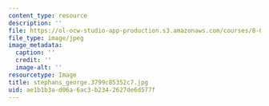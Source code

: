 ```yaml
---
content_type: resource
description: ''
file: https://ol-ocw-studio-app-production.s3.amazonaws.com/courses/8-01sc-classical-mechanics-fall-2016/ae1b1b3ad06a6ac3b2342627de6d577f_stephans_george.3799c85352c7.jpg
file_type: image/jpeg
image_metadata:
  caption: ''
  credit: ''
  image-alt: ''
resourcetype: Image
title: stephans_george.3799c85352c7.jpg
uid: ae1b1b3a-d06a-6ac3-b234-2627de6d577f
---
```

